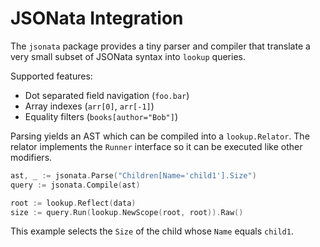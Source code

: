 # JSONata Integration

The `jsonata` package provides a tiny parser and compiler that translate a very
small subset of JSONata syntax into `lookup` queries.

Supported features:

- Dot separated field navigation (`foo.bar`)
- Array indexes (`arr[0]`, `arr[-1]`)
- Equality filters (`books[author="Bob"]`)

Parsing yields an AST which can be compiled into a `lookup.Relator`. The
relator implements the `Runner` interface so it can be executed like other
modifiers.

```go
ast, _ := jsonata.Parse("Children[Name='child1'].Size")
query := jsonata.Compile(ast)

root := lookup.Reflect(data)
size := query.Run(lookup.NewScope(root, root)).Raw()
```

This example selects the `Size` of the child whose `Name` equals `child1`.

